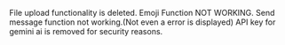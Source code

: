File upload functionality is deleted.
Emoji Function NOT WORKING.
Send message function not working.(Not even a error is displayed)
API key for gemini ai is removed for security reasons.
